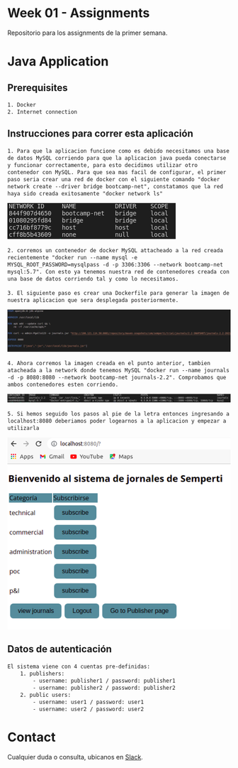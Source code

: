 # Week 01 - Assignments
Repositorio para los assignments de la primer semana.

# Java Application

## Prerequisites

	1. Docker
	2. Internet connection
	
	
## Instrucciones para correr esta aplicación

	1. Para que la aplicacion funcione como es debido necesitamos una base de datos MySQL corriendo para que la aplicacion java pueda conectarse y funcionar correctamente, para esto decidimos utilizar otro contenedor con MySQL. Para que sea mas facil de configurar, el primer paso seria crear una red de docker con el siguiente comando "docker network create --driver bridge bootcamp-net", constatamos que la red haya sido creada exitosamente "docker network ls"
![screenshot1](./Screens/networks.png)

	
	2. corremos un contenedor de docker MySQL attacheado a la red creada recientemente "docker run --name mysql -e MYSQL_ROOT_PASSWORD=mysqlpass -d -p 3306:3306 --network bootcamp-net mysql:5.7". Con esto ya tenemos nuestra red de contenedores creada con una base de datos corriendo tal y como lo necesitamos. 
	
	3. El siguiente paso es crear una Dockerfile para generar la imagen de nuestra aplicacion que sera desplegada posteriormente.
![screenshot2](./Screens/dockerfile.png)

	
	4. Ahora corremos la imagen creada en el punto anterior, tambien atacheada a la network donde tenemos MySQL "docker run --name journals -d -p 8080:8080 --network bootcamp-net journals-2.2". Comprobamos que ambos contenedores esten corriendo.
![screenshot3](./Screens/containers.png)

	
	5. Si hemos seguido los pasos al pie de la letra entonces ingresando a localhost:8080 deberiamos poder logearnos a la aplicacion y empezar a utilizarla
![screenshot4](./Screens/localhost.png)
	
## Datos de autenticación

	El sistema viene con 4 cuentas pre-definidas:
		1. publishers:
			- username: publisher1 / password: publisher1
			- username: publisher2 / password: publisher2
		2. public users:
			- username: user1 / password: user1
			- username: user2 / password: user2
            
# Contact

Cualquier duda o consulta, ubicanos en [Slack](https://semperti.slack.com).
